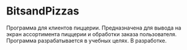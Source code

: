 # BitsandPizzas
Программа для клиентов пиццерии.
Предназначена для вывода на экран ассортимента пиццерии и обработки заказа пользователя. 
Программа разрабатывается в учебных целях. В разработке.
